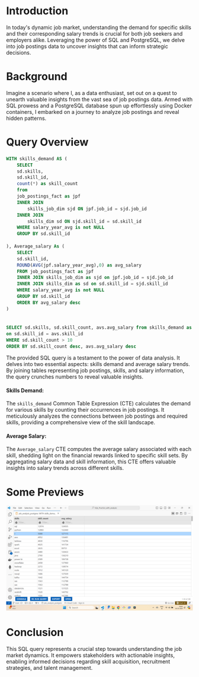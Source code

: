 # Introduction
In today's dynamic job market, understanding the demand for specific skills and their corresponding salary trends is crucial for both job seekers and employers alike. Leveraging the power of SQL and PostgreSQL, we delve into job postings data to uncover insights that can inform strategic decisions.

# Background
Imagine a scenario where I, as a data enthusiast, set out on a quest to unearth valuable insights from the vast sea of job postings data. Armed with SQL prowess and a PostgreSQL database spun up effortlessly using Docker containers, I embarked on a journey to analyze job postings and reveal hidden patterns.

# Query Overview
```sql
WITH skills_demand AS (
    SELECT 
    sd.skills,
    sd.skill_id, 
    count(*) as skill_count 
    from 
    job_postings_fact as jpf
    INNER JOIN 
        skills_job_dim sjd ON jpf.job_id = sjd.job_id
    INNER JOIN 
        skills_dim sd ON sjd.skill_id = sd.skill_id
    WHERE salary_year_avg is not NULL
    GROUP BY sd.skill_id

), Average_salary As (
    SELECT
    sd.skill_id,
    ROUND(AVG(jpf.salary_year_avg),0) as avg_salary
    FROM job_postings_fact as jpf
    INNER JOIN skills_job_dim as sjd on jpf.job_id = sjd.job_id
    INNER JOIN skills_dim as sd on sd.skill_id = sjd.skill_id
    WHERE salary_year_avg is not NULL
    GROUP BY sd.skill_id
    ORDER BY avg_salary desc
)


SELECT sd.skills, sd.skill_count, avs.avg_salary from skills_demand as sd INNER JOIN Average_salary as avs
on sd.skill_id = avs.skill_id
WHERE sd.skill_count > 10
ORDER BY sd.skill_count desc, avs.avg_salary desc
```

The provided SQL query is a testament to the power of data analysis. It delves into two essential aspects: skills demand and average salary trends. By joining tables representing job postings, skills, and salary information, the query crunches numbers to reveal valuable insights.

#### Skills Demand:

The `skills_demand` Common Table Expression (CTE) calculates the demand for various skills by counting their occurrences in job postings. It meticulously analyzes the connections between job postings and required skills, providing a comprehensive view of the skill landscape.

#### Average Salary:

The `Average_salary` CTE computes the average salary associated with each skill, shedding light on the financial rewards linked to specific skill sets. By aggregating salary data and skill information, this CTE offers valuable insights into salary trends across different skills.

# Some Previews
![Alt text](assets\data_analysis.png)

# Conclusion

This SQL query represents a crucial step towards understanding the job market dynamics. It empowers stakeholders with actionable insights, enabling informed decisions regarding skill acquisition, recruitment strategies, and talent management.
